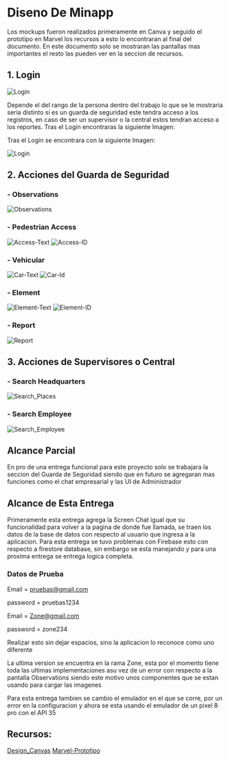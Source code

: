 # Diseno De Minapp
Los mockups fueron realizados primeramente en Canva y seguido el prototipo en Marvel los recursos a esto lo encontraran al final del documento. En este documento solo se mostraran las pantallas mas importantes el resto las pueden ver en la seccion de recursos. 

## 1. Login

![Login](../Img/Login.png)

Depende el del rango de la persona dentro del trabajo lo que se le mostraria seria distinto si es un guarda de seguridad este tendra acceso a los registros, en caso de ser un supervisor o la central estos tendran acceso a los reportes.
Tras el Login encontraras la siguiente Imagen:

Tras el Login se encontrara con la siguiente Imagen:


![Login](../Img/Home_Screen.png)
## 2. Acciones del Guarda de Seguridad

  ###   - Observations
  ![Observations](../Img/Observations.png)
  ###   - Pedestrian Access
  ![Access-Text](../Img/Access_Text.png)
  ![Access-ID](../Img/Access_Id.png)
  ###   - Vehicular
  ![Car-Text](../Img/Car_Text.png)
  ![Car-Id](../Img/Car_Id.png)
  ###   - Element
  ![Element-Text](../Img/Elem_Text.png)
  ![Element-ID](../Img/Elem_Id.png)
  ###   - Report
  ![Report](../Img/Report.png)

## 3. Acciones de Supervisores o Central
  ###   - Search Headquarters
  ![Search_Places](../Img/Search_Place.png)
  ###   - Search Employee
  ![Search_Employee](../Img/Search_employee.png)


## Alcance Parcial
En pro de una entrega funcional para este proyecto solo se trabajara la seccion del Guarda de Seguridad siendo que en futuro se agregaran mas funciones como el chat empresarial y las UI de Administrador

## Alcance de Esta Entrega
Primeramente esta entrega agrega la Screen Chat igual que su funcionalidad para volver a la pagina de donde fue llamada, se traen los datos de la base de datos con respecto al usuario que ingresa a la aplicacion.
Para esta entrega se tuvo problemas con Firebase esto con respecto a firestore database, sin embargo se esta manejando y para una proxima entrega se entrega logica completa.
  ### Datos de Prueba
  Email = pruebas@gmail.com
  
  password = pruebas1234
  
  Email = Zone@gmail.com
  
  password = zone234
  
  Realizar esto sin dejar espacios, sino la aplicacion lo reconoce como uno diferente

  La ultima version se encuentra en la rama Zone, esta por el momento tiene toda las ultimas implementaciones asu vez de un error con respecto a la pantalla    Observations siendo este motivo unos componentes que se estan usando para cargar las imagenes

  Para esta entrega tambien se cambio el emulador en el que se corre, por un error en la configuracion y ahora se esta usando el emulador de un pixel 8 pro 
  con el API 35

## Recursos:

[Design_Canvas](https://www.canva.com/design/DAGDz1qTpTM/9IeqHv_WUc76YYqTC1fo3A/view?mode=prototype)
[Marvel-Prototipo](https://marvelapp.com/prototype/10caei9h)
